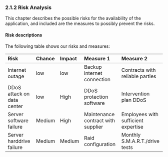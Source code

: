 ### 2.1.2 Risk Analysis

This chapter describes the possible risks for the availability of the application, and included are the measures to possibly prevent the risks.

#### Risk descriptions

The following table shows our risks and measures:

| Risk                       | Chance | Impact | Measure 1                          | Measure 2                           |
| :---                       | :---   | :---   | :---                               | :---                                |
| Internet outage            | low    | low    | Backup internet connection         | Contracts with reliable parties     |
| DDoS attack on data center | low    | High   | DDoS protection software           | Intervention plan DDoS              |
| Server software failure    | Medium | High   | Maintenance contract with supplier | Employees with sufficient expertise |
| Server harddrive failure   | Medium | Medium | Raid configuration                 | Monthly S.M.A.R.T./drive tests      |

